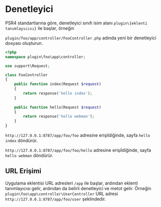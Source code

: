 # Denetleyici

PSR4 standartlarına göre, denetleyici sınıfı isim alanı `plugin\{eklenti tanımlayıcısı}` ile başlar, örneğin

`plugin/foo/app/controller/FooController.php` adında yeni bir denetleyici dosyası oluşturun.

```php
<?php
namespace plugin\foo\app\controller;

use support\Request;

class FooController
{
    public function index(Request $request)
    {
        return response('hello index');
    }
    
    public function hello(Request $request)
    {
        return response('hello webman');
    }
}
```

`http://127.0.0.1:8787/app/foo/foo` adresine erişildiğinde, sayfa `hello index` döndürür.

`http://127.0.0.1:8787/app/foo/foo/hello` adresine erişildiğinde, sayfa `hello webman` döndürür.


## URL Erişimi
Uygulama eklentisi URL adresleri `/app` ile başlar, ardından eklenti tanımlayıcısı gelir, ardından da belirli denetleyici ve metot gelir.
Örneğin `plugin\foo\app\controller\UserController` URL adresi `http://127.0.0.1:8787/app/foo/user` şeklindedir.
